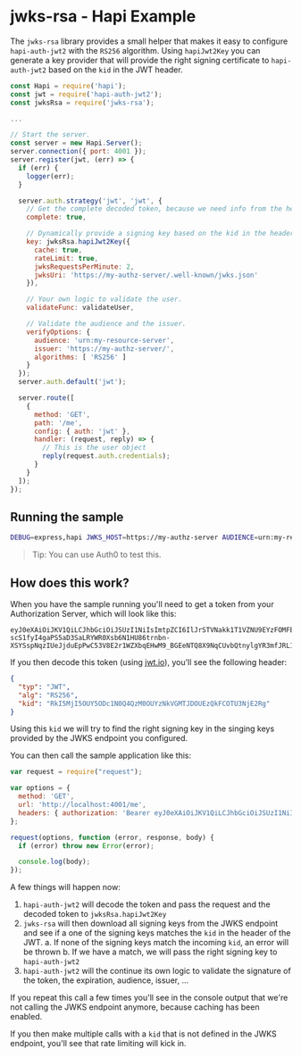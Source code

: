 # jwks-rsa - Hapi Example

The `jwks-rsa` library provides a small helper that makes it easy to configure `hapi-auth-jwt2` with the `RS256` algorithm. Using `hapiJwt2Key` you can generate a key provider that will provide the right signing certificate to `hapi-auth-jwt2` based on the `kid` in the JWT header.

```js
const Hapi = require('hapi');
const jwt = require('hapi-auth-jwt2');
const jwksRsa = require('jwks-rsa');

...

// Start the server.
const server = new Hapi.Server();
server.connection({ port: 4001 });
server.register(jwt, (err) => {
  if (err) {
    logger(err);
  }

  server.auth.strategy('jwt', 'jwt', {
    // Get the complete decoded token, because we need info from the header (the kid)
    complete: true,

    // Dynamically provide a signing key based on the kid in the header and the singing keys provided by the JWKS endpoint.
    key: jwksRsa.hapiJwt2Key({
      cache: true,
      rateLimit: true,
      jwksRequestsPerMinute: 2,
      jwksUri: 'https://my-authz-server/.well-known/jwks.json'
    }),

    // Your own logic to validate the user.
    validateFunc: validateUser,

    // Validate the audience and the issuer.
    verifyOptions: {
      audience: 'urn:my-resource-server',
      issuer: 'https://my-authz-server/',
      algorithms: [ 'RS256' ]
    }
  });
  server.auth.default('jwt');

  server.route([
    {
      method: 'GET',
      path: '/me',
      config: { auth: 'jwt' },
      handler: (request, reply) => {
        // This is the user object
        reply(request.auth.credentials);
      }
    }
  ]);
});
```

## Running the sample

```bash
DEBUG=express,hapi JWKS_HOST=https://my-authz-server AUDIENCE=urn:my-resource-server ISSUER=https://my-authz-server/ node server.js
```

> Tip: You can use Auth0 to test this.

## How does this work?

When you have the sample running you'll need to get a token from your Authorization Server, which will look like this:

```
eyJ0eXAiOiJKV1QiLCJhbGciOiJSUzI1NiIsImtpZCI6IlJrSTVNakk1T1VZNU9EYzFOMFE0UXpNME9VWXpOa1ZHTVRKRE9VRXpRa0ZDT1RVM05qRTJSZyJ9.eyJpc3MiOiJodHRwczovL3NhbmRyaW5vLmF1dGgwLmNvbS8iLCJzdWIiOiJhdXRoMHw1NjMyNTAxZjQ2OGYwZjE3NTZmNGNhYjAiLCJhdWQiOiJQN2JhQnRTc3JmQlhPY3A5bHlsMUZEZVh0ZmFKUzRyViIsImV4cCI6MTQ2ODk2NDkyNiwiaWF0IjoxNDY4OTI4OTI2fQ.NaNeRSDCNu522u4hcVhV65plQOiGPStgSzVW4vR0liZYQBlZ_3OKqCmHXsu28NwVHW7_KfVgOz4m3BK6eMDZk50dAKf9LQzHhiG8acZLzm5bNMU3iobSAJdRhweRht544ZJkzJ-scS1fyI4gaPS5aD3SaLRYWR0Xsb6N1HU86trnbn-XSYSspNqzIUeJjduEpPwC53V8E2r1WZXbqEHwM9_BGEeNTQ8X9NqCUvbQtnylgYR3mfJRL14JsCWNFmmamgNNHAI0uAJo84mu_03I25eVuCK0VYStLPd0XFEyMVFpk48Bg9KNWLMZ7OUGTB_uv_1u19wKYtqeTbt9m1YcPMQ
```

If you then decode this token (using [jwt.io](https://jwt.io)), you'll see the following header:

```json
{
  "typ": "JWT",
  "alg": "RS256",
  "kid": "RkI5MjI5OUY5ODc1N0Q4QzM0OUYzNkVGMTJDOUEzQkFCOTU3NjE2Rg"
}
```

Using this `kid` we will try to find the right signing key in the singing keys provided by the JWKS endpoint you configured.

You can then call the sample application like this:

```js
var request = require("request");

var options = {
  method: 'GET',
  url: 'http://localhost:4001/me',
  headers: { authorization: 'Bearer eyJ0eXAiOiJKV1QiLCJhbGciOiJSUzI1NiIsImtpZCI...' }
};

request(options, function (error, response, body) {
  if (error) throw new Error(error);

  console.log(body);
});
```

A few things will happen now:

 1. `hapi-auth-jwt2` will decode the token and pass the request and the decoded token to `jwksRsa.hapiJwt2Key`
 2. `jwks-rsa` will then download all signing keys from the JWKS endpoint and see if a one of the signing keys matches the `kid` in the header of the JWT.
   a. If none of the signing keys match the incoming `kid`, an error will be thrown
   b. If we have a match, we will pass the right signing key to `hapi-auth-jwt2`
 3. `hapi-auth-jwt2` will the continue its own logic to validate the signature of the token, the expiration, audience, issuer, ...

If you repeat this call a few times you'll see in the console output that we're not calling the JWKS endpoint anymore, because caching has been enabled.

If you then make multiple calls with a `kid` that is not defined in the JWKS endpoint, you'll see that rate limiting will kick in.
